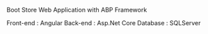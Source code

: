 Boot Store Web Application with ABP Framework

Front-end : Angular
Back-end : Asp.Net Core
Database : SQLServer
